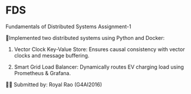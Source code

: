 # FDS
Fundamentals of Distributed Systems Assignment-1

🚀Implemented two distributed systems using Python and Docker:

1. Vector Clock Key-Value Store: Ensures causal consistency with vector clocks and message buffering.

2. Smart Grid Load Balancer: Dynamically routes EV charging load using Prometheus & Grafana.

👨‍🎓 Submitted by: Royal Rao (G4AI2016)
